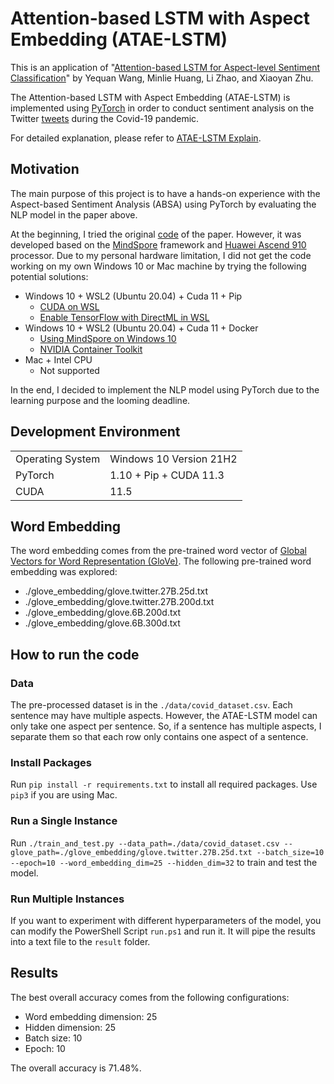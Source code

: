 # Attention-based LSTM with Aspect Embedding (ATAE-LSTM)

This is an application of "[Attention-based LSTM for Aspect-level Sentiment Classification](https://aclanthology.org/D16-1058.pdf)" by Yequan Wang, Minlie Huang, Li Zhao, and Xiaoyan Zhu.

The Attention-based LSTM with Aspect Embedding (ATAE-LSTM) is implemented using [PyTorch](https://pytorch.org/) in order to conduct sentiment analysis on the Twitter [tweets](https://github.com/thunlp/COVID19-CountryImage) during the Covid-19 pandemic.

For detailed explanation, please refer to [ATAE-LSTM Explain](./ATAE_LSTM.pdf).

## Motivation

The main purpose of this project is to have a hands-on experience with the Aspect-based Sentiment Analysis (ABSA) using PyTorch by evaluating the NLP model in the paper above.

At the beginning, I tried the original [code](https://github.com/mindspore-ai/models/tree/master/research/nlp/atae_lstm) of the paper. However, it was developed based on the [MindSpore](https://www.mindspore.cn/en) framework and [Huawei Ascend 910](https://e.huawei.com/en/products/cloud-computing-dc/atlas/ascend-910) processor. Due to my personal hardware limitation, I did not get the code working on my own Windows 10 or Mac machine by trying the following potential solutions:

- Windows 10 + WSL2 (Ubuntu 20.04) + Cuda 11 + Pip
  - [CUDA on WSL](https://docs.nvidia.com/cuda/wsl-user-guide/index.html)
  - [Enable TensorFlow with DirectML in WSL](https://docs.microsoft.com/en-us/windows/ai/directml/gpu-tensorflow-wsl)
- Windows 10 + WSL2 (Ubuntu 20.04) + Cuda 11 + Docker
  - [Using MindSpore on Windows 10](https://zhuanlan.zhihu.com/p/267389196)
  - [NVIDIA Container Toolkit](https://docs.nvidia.com/datacenter/cloud-native/container-toolkit/install-guide.html#docker)
- Mac + Intel CPU
  - Not supported

In the end, I decided to implement the NLP model using PyTorch due to the learning purpose and the looming deadline.

## Development Environment

|                  |                         |
| :--------------- | :---------------------- |
| Operating System | Windows 10 Version 21H2 |
| PyTorch          | 1.10 + Pip + CUDA 11.3  |
| CUDA             | 11.5                    |

## Word Embedding

The word embedding comes from the pre-trained word vector of [Global Vectors for Word Representation (GloVe)](https://nlp.stanford.edu/projects/glove/). The following pre-trained word embedding was explored:

- ./glove_embedding/glove.twitter.27B.25d.txt
- ./glove_embedding/glove.twitter.27B.200d.txt
- ./glove_embedding/glove.6B.200d.txt
- ./glove_embedding/glove.6B.300d.txt

## How to run the code

### Data

The pre-processed dataset is in the `./data/covid_dataset.csv`. Each sentence may have multiple aspects. However, the ATAE-LSTM model can only take one aspect per sentence. So, if a sentence has multiple aspects, I separate them so that each row only contains one aspect of a sentence.  

### Install Packages

Run `pip install -r requirements.txt` to install all required packages. Use `pip3` if you are using Mac.

### Run a Single Instance

Run `./train_and_test.py --data_path=./data/covid_dataset.csv --glove_path=./glove_embedding/glove.twitter.27B.25d.txt --batch_size=10 --epoch=10 --word_embedding_dim=25 --hidden_dim=32` to train and test the model.

### Run Multiple Instances

If you want to experiment with different hyperparameters of the model, you can modify the PowerShell Script `run.ps1` and run it. It will pipe the results into a text file to the `result` folder.

## Results

The best overall accuracy comes from the following configurations:

- Word embedding dimension: 25  
- Hidden dimension: 25
- Batch size: 10
- Epoch: 10

The overall accuracy is 71.48%.
